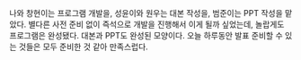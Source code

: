 나와 창현이는 프로그램 개발을, 성윤이와 원우는 대본 작성을, 범준이는 PPT 작성을 맡았다. 별다른 사전 준비 없이 즉석으로 개발을 진행해서 이게 될까 싶었는데, 놀랍게도 프로그램은 완성됐다. 대본과 PPT도 완성된 모양이다. 오늘 하루동안 발표 준비할 수 있는 것들은 모두 준비한 것 같아 만족스럽다. 
